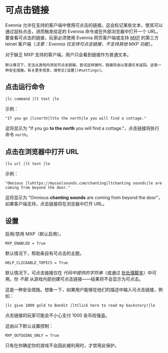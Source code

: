 # 可点击链接

Evennia 允许在支持的客户端中使用可点击的链接。这会标记某些文本，使其可以通过鼠标点击，进而触发给定的 Evennia 命令或在外部浏览器中打开一个 URL。要查看可点击的链接，玩家必须使用 Evennia 网页客户端或支持 [MXP](http://www.zuggsoft.com/zmud/mxp.htm) 的第三方 telnet 客户端（*注意：Evennia 仅支持可点击链接，不支持其他 MXP 功能*）。

对于缺乏 MXP 支持的客户端，用户只会看到链接作为普通文本。

```{important}
默认情况下，无法从游戏内添加可点击链接。尝试这样做时，链接将会以普通文本返回。这是一种安全措施。有关更多信息，请参见[设置](#settings)。
```

## 点击运行命令

```
|lc command |lt text |le
```

示例：

```
"If you go |lcnorth|ltto the north|le you will find a cottage."
```

这将显示为 "If you go __to the north__ you will find a cottage."，点击链接将执行命令 `north`。

## 点击在浏览器中打开 URL

```
|lu url |lt text |le 
```

示例：

```
"Omnious |luhttps://mycoolsounds.com/chanting|ltchanting sounds|le are coming from beyond the door."
```

这将显示为 "Omnious **chanting sounds** are coming from beyond the door"，如果客户端支持，点击链接将在浏览器中打开 URL。

## 设置

启用/禁用 MXP（默认启用）。

```
MXP_ENABLED = True 
```

默认情况下，帮助条目有可点击的主题。

```
HELP_CLICKABLE_TOPICS = True
```

默认情况下，可点击链接仅在 _代码中提供的字符串_（或通过 [批处理脚本](../Components/Batch-Processors.md)）中可用。你 _不能_ 从游戏内部创建可点击链接——结果将不会显示为可点击。

这是一种安全措施。想象一下，如果用户能够在他们的描述中输入可点击链接，例如：

```
|lc give 1000 gold to Bandit |ltClick here to read my backstory!|le
```

点击链接的玩家可能会不小心支付 1000 金币给强盗。

这由以下默认设置控制：

```
MXP_OUTGOING_ONLY = True
```

只有在你确定你的游戏不会因此被利用时，才禁用此保护。
